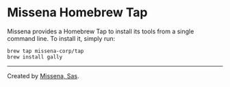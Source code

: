 # Missena Homebrew Tap

Missena provides a Homebrew Tap to install its tools from a single command
line. To install it, simply run:

```shell
brew tap missena-corp/tap
brew install gally
```

[gally]: https://github.com/missena-corp/gally (Gally)
[brew]: https://brew.sh/ (Homebrew - The missing package manager for macOS)

---

Created by [Missena, Sas][missena].

[missena]: https://www.missena.com/ (Missena - Choose your Ads)
